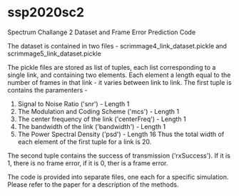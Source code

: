 # ssp2020sc2
Spectrum Challange 2 Dataset and Frame Error Prediction Code

The dataset is contained in two files - scrimmage4_link_dataset.pickle and scrimmage5_link_dataset.pickle

The pickle files are stored as list of tuples, each list corresponding to a single link, and containing two elements. Each element a length equal to the number of frames in that link - it varies between link to link.
The first tuple is contains the paramenters -
1. Signal to Noise Ratio ('snr') - Length 1
2. The Modulation and Coding Scheme ('mcs') - Length 1 
3. The center frequency of the link ('centerFreq') - Length 1
4. The bandwidth of the link ('bandwidth') - Length 1
5. The Power Spectral Density ('psd') - Length 16
Thus the total width of each element of the first tuple for a link is 20.

The second tuple contains the success of transmission ('rxSuccess'). If it is 1, there is no frame error, if it is 0, ther is a frame error.

The code is provided into separate files, one each for a specific simulation. Please refer to the paper for a description of the methods.
